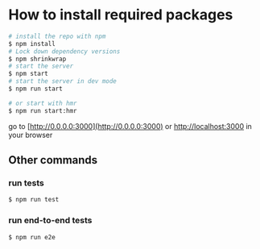 # How to install required packages
```bash
# install the repo with npm
$ npm install
# Lock down dependency versions
$ npm shrinkwrap
# start the server
$ npm start
# start the server in dev mode 
$ npm run start

# or start with hmr
$ npm run start:hmr
```
go to [http://0.0.0.0:3000](http://0.0.0.0:3000) or [http://localhost:3000](http://localhost:3000) in your browser

## Other commands

### run tests
```bash
$ npm run test
```

### run end-to-end tests
```bash
$ npm run e2e
```
